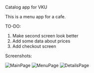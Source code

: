Catalog app for VKU

This is a menu app for a cafe.

TO-DO:

1. Make second screen look better
2. Add some data about prices
3. Add checkout screen


Screenshots: 

![MainPage](/../master/ScreenShots/screenshot1.png?raw=true "Optional Title")
![MenuPage](/../master/ScreenShots/screenshot2.png?raw=true "Optional Title")
![DetailsPage](/../master/ScreenShots/screenshot3.png?raw=true "Optional Title")
